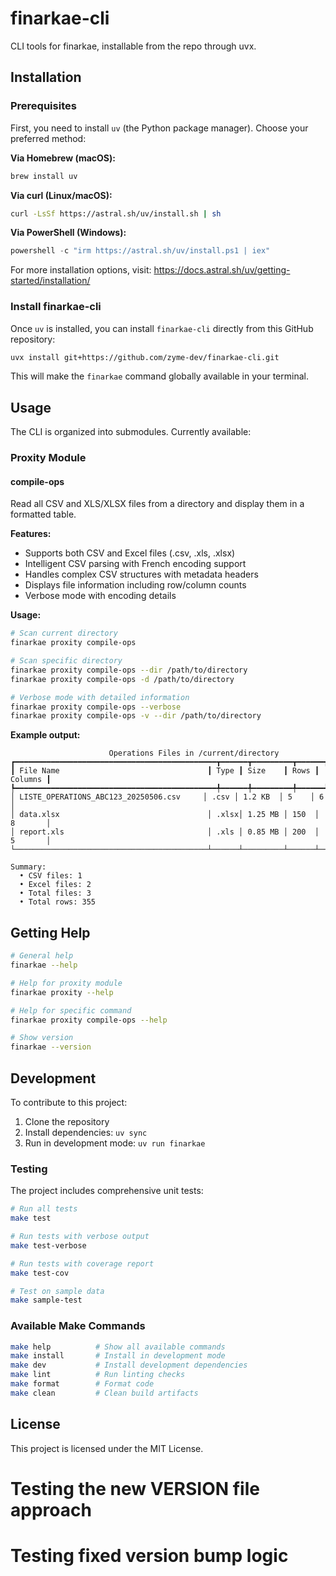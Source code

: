 # finarkae-cli

CLI tools for finarkae, installable from the repo through uvx.

## Installation

### Prerequisites

First, you need to install `uv` (the Python package manager). Choose your preferred method:

**Via Homebrew (macOS):**
```bash
brew install uv
```

**Via curl (Linux/macOS):**
```bash
curl -LsSf https://astral.sh/uv/install.sh | sh
```

**Via PowerShell (Windows):**
```powershell
powershell -c "irm https://astral.sh/uv/install.ps1 | iex"
```

For more installation options, visit: https://docs.astral.sh/uv/getting-started/installation/

### Install finarkae-cli

Once `uv` is installed, you can install `finarkae-cli` directly from this GitHub repository:

```bash
uvx install git+https://github.com/zyme-dev/finarkae-cli.git
```

This will make the `finarkae` command globally available in your terminal.

## Usage

The CLI is organized into submodules. Currently available:

### Proxity Module

#### compile-ops

Read all CSV and XLS/XLSX files from a directory and display them in a formatted table.

**Features:**
- Supports both CSV and Excel files (.csv, .xls, .xlsx)
- Intelligent CSV parsing with French encoding support
- Handles complex CSV structures with metadata headers
- Displays file information including row/column counts
- Verbose mode with encoding details

**Usage:**
```bash
# Scan current directory
finarkae proxity compile-ops

# Scan specific directory
finarkae proxity compile-ops --dir /path/to/directory
finarkae proxity compile-ops -d /path/to/directory

# Verbose mode with detailed information
finarkae proxity compile-ops --verbose
finarkae proxity compile-ops -v --dir /path/to/directory
```

**Example output:**
```
                      Operations Files in /current/directory
┏━━━━━━━━━━━━━━━━━━━━━━━━━━━━━━━━━━━━━━━━━━━━━┳━━━━━━┳━━━━━━━━━┳━━━━━━┳━━━━━━━━━┓
┃ File Name                                 ┃ Type ┃ Size    ┃ Rows ┃ Columns ┃
┡━━━━━━━━━━━━━━━━━━━━━━━━━━━━━━━━━━━━━━━━━━━━━╇━━━━━━╇━━━━━━━━━╇━━━━━━╇━━━━━━━━━┩
│ LISTE_OPERATIONS_ABC123_20250506.csv     │ .csv │ 1.2 KB  │ 5    │ 6       │
│ data.xlsx                                 │ .xlsx│ 1.25 MB │ 150  │ 8       │
│ report.xls                                │ .xls │ 0.85 MB │ 200  │ 5       │
└───────────────────────────────────────────┴──────┴─────────┴──────┴─────────┘

Summary:
  • CSV files: 1
  • Excel files: 2
  • Total files: 3
  • Total rows: 355
```

## Getting Help

```bash
# General help
finarkae --help

# Help for proxity module
finarkae proxity --help

# Help for specific command
finarkae proxity compile-ops --help

# Show version
finarkae --version
```

## Development

To contribute to this project:

1. Clone the repository
2. Install dependencies: `uv sync`
3. Run in development mode: `uv run finarkae`

### Testing

The project includes comprehensive unit tests:

```bash
# Run all tests
make test

# Run tests with verbose output
make test-verbose

# Run tests with coverage report
make test-cov

# Test on sample data
make sample-test
```

### Available Make Commands

```bash
make help          # Show all available commands
make install       # Install in development mode
make dev           # Install development dependencies
make lint          # Run linting checks
make format        # Format code
make clean         # Clean build artifacts
```

## License

This project is licensed under the MIT License.
# Testing the new VERSION file approach
# Testing fixed version bump logic
